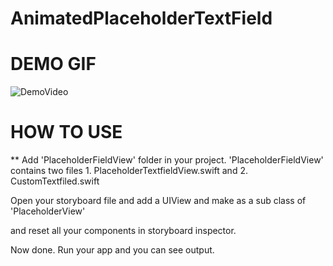 # AnimatedPlaceholderTextField


# DEMO GIF
![DemoVideo](https://user-images.githubusercontent.com/2304583/84548762-b5d0f200-ad06-11ea-9e7d-cff37e263e5d.gif)

# HOW TO USE
 ** Add 'PlaceholderFieldView' folder in your project. 'PlaceholderFieldView' contains two files 1. PlaceholderTextfieldView.swift and 2. CustomTextfiled.swift

Open your storyboard file and add a UIView and make as a sub class of 'PlaceholderView'

and reset all your components in storyboard inspector.


Now done. Run your app and you can see output.
